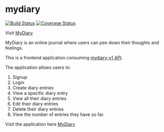 # mydiary
[![Build Status](https://travis-ci.org/mutaimwiti/mydiary.svg?branch=development)](https://travis-ci.org/mutaimwiti/mydiary)
[![Coverage Status](https://coveralls.io/repos/github/mutaimwiti/mydiary/badge.svg?branch=development)](https://coveralls.io/github/mutaimwiti/mydiary?branch=development)

Visit [MyDiary](https://mutaimwiti.github.io/mydiary/)

MyDiary is an online journal where users can pen down their thoughts and feelings.

This is a frontend application consuming [mydiary-v1 API](https://github.com/mutaimwiti/mydiary-v1).

The application allows users to:

1. Signup
2. Login
3. Create diary entries
4. View a specific diary entry
5. View all their diary entries
5. Edit their diary entries
6. Delete their diary entries
7. View the number of entries they have so far.

Visit the application here [MyDiary](https://mutaimwiti.github.io/mydiary/)
